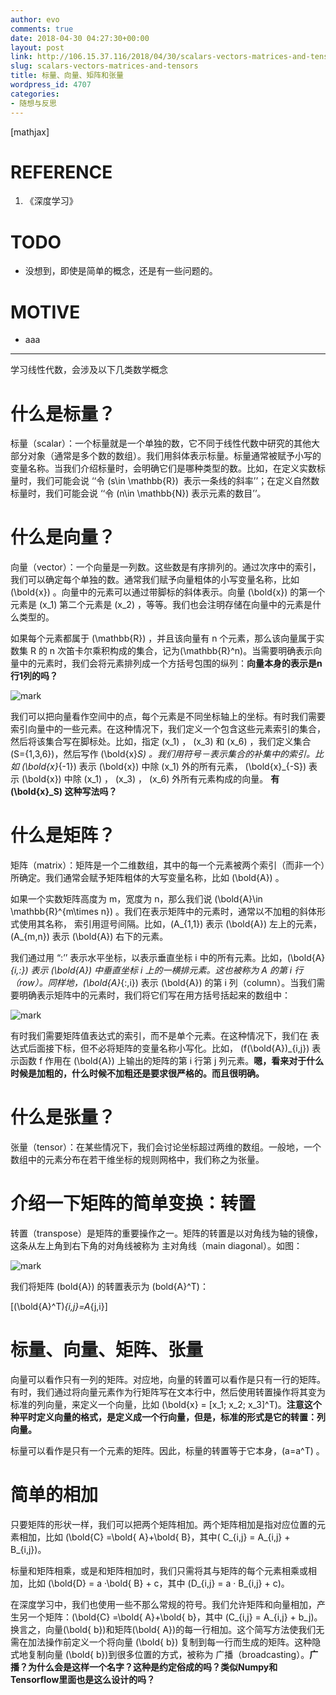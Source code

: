 ```yaml
---
author: evo
comments: true
date: 2018-04-30 04:27:30+00:00
layout: post
link: http://106.15.37.116/2018/04/30/scalars-vectors-matrices-and-tensors/
slug: scalars-vectors-matrices-and-tensors
title: 标量、向量、矩阵和张量
wordpress_id: 4707
categories:
- 随想与反思
---
```


<!-- more -->

[mathjax]


# REFERENCE






  1. 《深度学习》




# TODO






  * 没想到，即使是简单的概念，还是有一些问题的。




# MOTIVE






  * aaa





* * *



学习线性代数，会涉及以下几类数学概念


# 什么是标量？


标量（scalar）：一个标量就是一个单独的数，它不同于线性代数中研究的其他大部分对象（通常是多个数的数组）。我们用斜体表示标量。标量通常被赋予小写的变量名称。当我们介绍标量时，会明确它们是哪种类型的数。比如，在定义实数标量时，我们可能会说 ‘‘令 \(s\in \mathbb{R}\)  表示一条线的斜率’’；在定义自然数标量时，我们可能会说 ‘‘令 \(n\in \mathbb{N}\) 表示元素的数目’’。




# 什么是向量？


向量（vector）：一个向量是一列数。这些数是有序排列的。通过次序中的索引，我们可以确定每个单独的数。通常我们赋予向量粗体的小写变量名称，比如 \(\bold{x}\) 。向量中的元素可以通过带脚标的斜体表示。向量 \(\bold{x}\) 的第一个元素是 \(x_1\) 第二个元素是 \(x_2\) ，等等。我们也会注明存储在向量中的元素是什么类型的。

如果每个元素都属于 \(\mathbb{R}\) ，并且该向量有 n 个元素，那么该向量属于实数集 R 的 n 次笛卡尔乘积构成的集合，记为\(\mathbb{R}^n\)。当需要明确表示向量中的元素时，我们会将元素排列成一个方括号包围的纵列：**向量本身的表示是n行1列的吗？**


![mark](http://pacdb2bfr.bkt.clouddn.com/blog/image/180728/fG8j7i2009.png?imageslim)

我们可以把向量看作空间中的点，每个元素是不同坐标轴上的坐标。有时我们需要索引向量中的一些元素。在这种情况下，我们定义一个包含这些元素索引的集合，然后将该集合写在脚标处。比如，指定 \(x_1\) ， \(x_3\) 和 \(x_6\) ，我们定义集合 \(S=\{1,3,6\}\)，然后写作 \(\bold{x}_S\) 。我们用符号－表示集合的补集中的索引。比如 \(\bold{x}_{-1}\) 表示 \(\bold{x}\) 中除 \(x_1\) 外的所有元素， \(\bold{x}_{-S}\) 表示 \(\bold{x}\) 中除 \(x_1\) ， \(x_3\) ， \(x_6\) 外所有元素构成的向量。 **有 \(\bold{x}_S\) 这种写法吗？**


# 什么是矩阵？


矩阵（matrix）：矩阵是一个二维数组，其中的每一个元素被两个索引（而非一个）所确定。我们通常会赋予矩阵粗体的大写变量名称，比如 \(\bold{A}\) 。

如果一个实数矩阵高度为 m，宽度为 n，那么我们说 \(\bold{A}\in \mathbb{R}^{m\times n}\) 。我们在表示矩阵中的元素时，通常以不加粗的斜体形式使用其名称， 索引用逗号间隔。比如，\(A_{1,1}\) 表示 \(\bold{A}\) 左上的元素，\(A_{m,n}\) 表示 \(\bold{A}\) 右下的元素。

我们通过用 “:’’ 表示水平坐标，以表示垂直坐标 i 中的所有元素。比如，\(\bold{A}_{i,:}\) 表示 \(\bold{A}\) 中垂直坐标 i 上的一横排元素。这也被称为 A 的第 i 行（row）。同样地，\(\bold{A}_{:,i}\) 表示 \(\bold{A}\) 的第 i 列（column）。当我们需要明确表示矩阵中的元素时，我们将它们写在用方括号括起来的数组中：


![mark](http://pacdb2bfr.bkt.clouddn.com/blog/image/180728/9fcDGf27A3.png?imageslim)

有时我们需要矩阵值表达式的索引，而不是单个元素。在这种情况下，我们在
表达式后面接下标，但不必将矩阵的变量名称小写化。比如， \(f(\bold{A})_{i,j}\) 表示函数
f 作用在 \(\bold{A}\) 上输出的矩阵的第 i 行第 j 列元素。**嗯，看来对于什么时候是加粗的，什么时候不加粗还是要求很严格的。而且很明确。**




# 什么是张量？


张量（tensor）：在某些情况下，我们会讨论坐标超过两维的数组。一般地，一个数组中的元素分布在若干维坐标的规则网格中，我们称之为张量。




# 介绍一下矩阵的简单变换：转置


转置（transpose）是矩阵的重要操作之一。矩阵的转置是以对角线为轴的镜像，这条从左上角到右下角的对角线被称为 主对角线（main diagonal）。如图：


![mark](http://pacdb2bfr.bkt.clouddn.com/blog/image/180728/CihilLIc8c.png?imageslim)

我们将矩阵 \(bold{A}\) 的转置表示为 \(bold{A}^T\)：

\[(\bold{A}^T)_{i,j}=A_{j,i}\]




# 标量、向量、矩阵、张量


向量可以看作只有一列的矩阵。对应地，向量的转置可以看作是只有一行的矩阵。有时，我们通过将向量元素作为行矩阵写在文本行中，然后使用转置操作将其变为标准的列向量，来定义一个向量，比如 \(\bold{x} = [x_1; x_2; x_3]^T\)。**注意这个种平时定义向量的格式，是定义成一个行向量，但是，标准的形式是它的转置：列向量。**

标量可以看作是只有一个元素的矩阵。因此，标量的转置等于它本身，\(a=a^T\) 。




# 简单的相加


只要矩阵的形状一样，我们可以把两个矩阵相加。两个矩阵相加是指对应位置的元素相加，比如 \(\bold{C} =\bold{ A}+\bold{ B}，其中\( C_{i,j} = A_{i,j} + B_{i,j}\)。

标量和矩阵相乘，或是和矩阵相加时，我们只需将其与矩阵的每个元素相乘或相加，比如 \(\bold{D} = a ·\bold{ B} + c，其中 \(D_{i,j} = a · B_{i,j} + c\)。

在深度学习中，我们也使用一些不那么常规的符号。我们允许矩阵和向量相加，产生另一个矩阵：\(\bold{C} =\bold{ A}+\bold{ b}，其中 \(C_{i,j} = A_{i,j} + b_j\)。换言之，向量\(\bold{ b}\)和矩阵\(\bold{ A}\)的每一行相加。这个简写方法使我们无需在加法操作前定义一个将向量 \(\bold{ b}\) 复制到每一行而生成的矩阵。这种隐式地复制向量 \(\bold{ b}\)到很多位置的方式，被称为 广播（broadcasting）。**广播？为什么会是这样一个名字？这种是约定俗成的吗？类似Numpy和Tensorflow里面也是这么设计的吗？**
